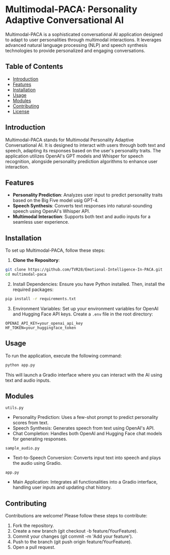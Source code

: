 # Multimodal-PACA: Personality Adaptive Conversational AI

Multimodal-PACA is a sophisticated conversational AI application designed to adapt to user personalities through multimodal interactions. It leverages advanced natural language processing (NLP) and speech synthesis technologies to provide personalized and engaging conversations.

## Table of Contents

- [Introduction](#introduction)
- [Features](#features)
- [Installation](#installation)
- [Usage](#usage)
- [Modules](#modules)
- [Contributing](#contributing)
- [License](#license)

## Introduction

Multimodal-PACA stands for Multimodal Personality Adaptive Conversational AI. It is designed to interact with users through both text and speech, adapting its responses based on the user's personality traits. The application utilizes OpenAI's GPT models and Whisper for speech recognition, alongside personality prediction algorithms to enhance user interaction.

## Features

- **Personality Prediction**: Analyzes user input to predict personality traits based on the Big Five model usig GPT-4.
- **Speech Synthesis**: Converts text responses into natural-sounding speech using OpenAI's Whisper API.
- **Multimodal Interaction**: Supports both text and audio inputs for a seamless user experience.

## Installation

To set up Multimodal-PACA, follow these steps:

1. **Clone the Repository**:
```bash
git clone https://github.com/TVR28/Emotional-Intelligence-In-PACA.git
cd multimodal-paca
```
2. Install Dependencies:
Ensure you have Python installed. Then, install the required packages:
  ```bash
  pip install -r requirements.txt
  ```
3. Environment Variables:
Set up your environment variables for OpenAI and Hugging Face API keys. Create a `.env` file in the root directory:
  ``` text
  OPENAI_API_KEY=your_openai_api_key
  HF_TOKEN=your_huggingface_token
  ```
## Usage
To run the application, execute the following command:
  ``` python
  python app.py
  ```
This will launch a Gradio interface where you can interact with the AI using text and audio inputs.

## Modules

`utils.py`
- Personality Prediction: Uses a few-shot prompt to predict personality scores from text.
- Speech Synthesis: Generates speech from text using OpenAI's API.
- Chat Completion: Handles both OpenAI and Hugging Face chat models for generating responses.

`sample_audio.py`
- Text-to-Speech Conversion: Converts input text into speech and plays the audio using Gradio.

`app.py`
- Main Application: Integrates all functionalities into a Gradio interface, handling user inputs and updating chat history.

## Contributing
Contributions are welcome! Please follow these steps to contribute:
1. Fork the repository.
2. Create a new branch (git checkout -b feature/YourFeature).
3. Commit your changes (git commit -m 'Add your feature').
4. Push to the branch (git push origin feature/YourFeature).
5. Open a pull request.


